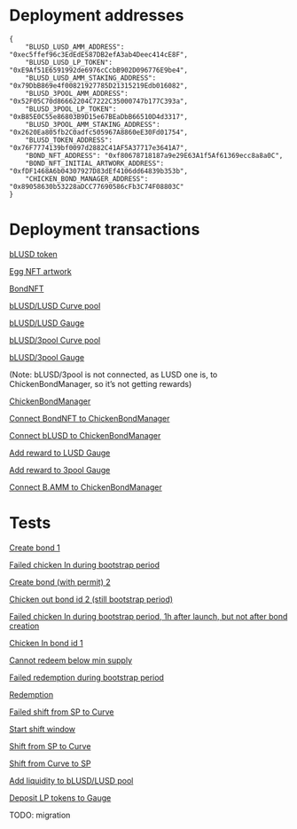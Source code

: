 # Deployment addresses

```
{
    "BLUSD_LUSD_AMM_ADDRESS": "0xec5ffef96c3EdEdE587DB2efA3ab4Deec414cE8F",
    "BLUSD_LUSD_LP_TOKEN": "0xE9Af51E6591992de6976cCcbB902D096776E9be4",
    "BLUSD_LUSD_AMM_STAKING_ADDRESS": "0x79DbB869e4f00821927785D21315219Edb016082",
    "BLUSD_3POOL_AMM_ADDRESS": "0x52F05C70d86662204C7222C35000747b177C393a",
    "BLUSD_3POOL_LP_TOKEN": "0xB85E0C55e86803B9D15e67BEaDbB66510D4d3317",
    "BLUSD_3POOL_AMM_STAKING_ADDRESS": "0x2620Ea805fb2C0adfc505967A8860eE30Fd01754",
    "BLUSD_TOKEN_ADDRESS": "0x76F7774139bf0097d2882C41AF5A37717e3641A7",
    "BOND_NFT_ADDRESS": "0xf80678718187a9e29E63A1f5Af61369ecc8a8a0C",
    "BOND_NFT_INITIAL_ARTWORK_ADDRESS": "0xfDF1468A6b04307927D83dEf4106dd64839b353b",
    "CHICKEN_BOND_MANAGER_ADDRESS": "0x89058630b53228aDCC77690586cFb3C74F08803C"
}
```
# Deployment transactions

[bLUSD token](https://etherscan.io/tx/0xd91dbd25e042cfc0e696c97ef5804daca210a84f5efd504667a8738c7b4200f6)

[Egg NFT artwork](https://etherscan.io/tx/0x1c0e5b0c382a3e0b51da78d43c2eba6ef19e6335ecc98f74936a1347e9a3d3b2)

[BondNFT](https://etherscan.io/tx/0xbf96fbf9e1cc7b6c51c9312c230ab1c8f04c8f51a41df98f4c25ba403005f944)

[bLUSD/LUSD Curve pool](https://etherscan.io/tx/0x122fdfa62f3e097e106995ec430671f1a064e645959de3a8d71c01f241a4574b)

[bLUSD/LUSD Gauge](https://etherscan.io/tx/0xaf07a32220f00356d1618a8c6360d5a7a6d25bdc29ba1cd0f8d8a21bea18b713)

[bLUSD/3pool Curve pool](https://etherscan.io/tx/0xc7a627a9c86a9490a9f79e381f423a240f3505beabbf47d9af58e93173c15ac0)

[bLUSD/3pool Gauge](https://etherscan.io/tx/0x8b6327c89b8abdd381b70bd1ca32584e666588311ef7a71e24d58e8be4009573)

(Note: bLUSD/3pool is not connected, as LUSD one is, to ChickenBondManager, so it’s not getting rewards)

[ChickenBondManager](https://etherscan.io/tx/0x56f088f6737acbb158d9609563144090c51c8781cc1f9c807a1c06265e2767cd)

[Connect BondNFT to ChickenBondManager](https://etherscan.io/tx/0xc4251d2694b70f54d6655a3fdfb2c6efe2bd6f0fcff87d409b13e3f6b951dcf8)

[Connect bLUSD to ChickenBondManager](https://etherscan.io/tx/0x878af4938b53de72d5c9083664abad2c002164bf58051ebc63661cc50581b6d2)

[Add reward to LUSD Gauge](https://etherscan.io/tx/0xd01058df8f293d989a9718265dca699ef7f2070f4ec836029a2e3ae5b721d07d)

[Add reward to 3pool Gauge](https://etherscan.io/tx/0x445bf355cbe342723e876bd3fdac7c8546dc5820e5ce5fc87a395f95aacd09b1)

[Connect B.AMM to ChickenBondManager](https://etherscan.io/tx/0xe5375bafd8dce35541228ae14e0f209164eeb9eed9160984b799d3055e822b13)

# Tests

[Create bond 1](https://etherscan.io/tx/0xecdbeba69e4bfc278b41bccaa7759e38e613dcd31a17e2b8b50af0e420cc5ec2)

[Failed chicken In during bootstrap period](https://etherscan.io/tx/0x73876384ee74ab706db31df4fe65608836a2f5554e94ff02923f21298e4d103c)

[Create bond (with permit) 2](https://etherscan.io/tx/0x39a3b741f9b33d0d1b5b48c026db0cf5888d2a834b21b97a2aedb88faa6bcb5e)

[Chicken out bond id 2 (still bootstrap period)](https://etherscan.io/tx/0x3363bcea561c580199d6a3733c7b52a72ba04c702e12b2cc18cc76758be0e762)

[Failed chicken In during bootstrap period, 1h after launch, but not after bond creation](https://etherscan.io/tx/0x6a09034133f9438028082289f902eeb0a58c4a3fd899e8a7e75dc65853ad5df9)

[Chicken In bond id 1](https://etherscan.io/tx/0x3cc1a155b0ad78a5af5951417827f6ca13fdbe9dab6633876dd964756bafd871)

[Cannot redeem below min supply](https://etherscan.io/tx/0x866924c65d80a7055f810519984e6a62c86b32fd7f08f45ad0bbd77ade68b034)

[Failed redemption during bootstrap period](https://etherscan.io/tx/0x65be3b5aac624613a5d0651118fae7d2bc0d02bf7d357c429ba04e82ada83ab8)

[Redemption](https://etherscan.io/tx/0x078895c1863a458f381243daae10f4709a874f5862a5eb99a23698907a3769dd)

[Failed shift from SP to Curve](https://etherscan.io/tx/0xcd44eb5ed6d553aea57ece6b4c0479c5fb95800f743b96a74ae9fc1acda012f5)

[Start shift window](https://etherscan.io/tx/0x823e11b8e30091673c485b700fd38773eb8c1de6a1af1021e514761a3514f0c2)

[Shift from SP to Curve](https://etherscan.io/tx/0x9d62302b754643e95fab083d85d361da6997abf40d33ae7f41b56369787efec0)

[Shift from Curve to SP](https://etherscan.io/tx/0x975810f9ff86c2cc28765e26470583b1e8b85505f2f7973d110d88ab3831e7ee)

[Add liquidity to bLUSD/LUSD pool](https://etherscan.io/tx/0xc0ee0a518fd024f527c59223883dcb1a7abf0544e2a0429974161715ccaadebd)

[Deposit LP tokens to Gauge](https://etherscan.io/tx/0x58b4c63f70b076ae44fdbaaa4b1d01dbf5c6258355972de0997e27528ee84bd2)

TODO:
migration
